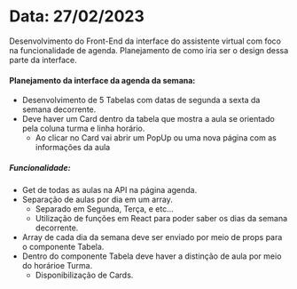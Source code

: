 # Data: 27/02/2023

Desenvolvimento do Front-End da interface do assistente virtual com foco na funcionalidade de agenda. Planejamento de como iria ser o design dessa parte da interface.

#### Planejamento da interface da agenda da semana:
- Desenvolvimento de 5 Tabelas com datas de segunda a sexta da semana decorrente.
- Deve haver um Card dentro da tabela que mostra a aula se orientado pela coluna turma e linha horário.
    -  Ao clicar no Card vai abrir um PopUp ou uma nova página com as informações da aula

##### Funcionalidade:
- Get de todas as aulas na API na página agenda.
- Separação de aulas por dia em um array.
    - Separado em Segunda, Terça, e etc...
    - Utilização de funções em React para poder saber os dias da semana decorrente.
- Array de cada dia da semana deve ser enviado por meio de props para o componente Tabela.
- Dentro do componente Tabela deve haver a distinção de aula por meio do horárioe Turma.
    - Disponibilização de Cards.